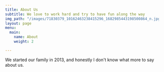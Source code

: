 ```yaml
---
title: About Us
subtitle: We love to work hard and try to have fun along the way
img_path: "/images/71830379_10162463238415296_1682985443198500864_n.jpg"
layout: page
menu:
  main:
    name: About
    weight: 2

---
```

We started our family in 2013, and honestly I don't know what more to say about us. 